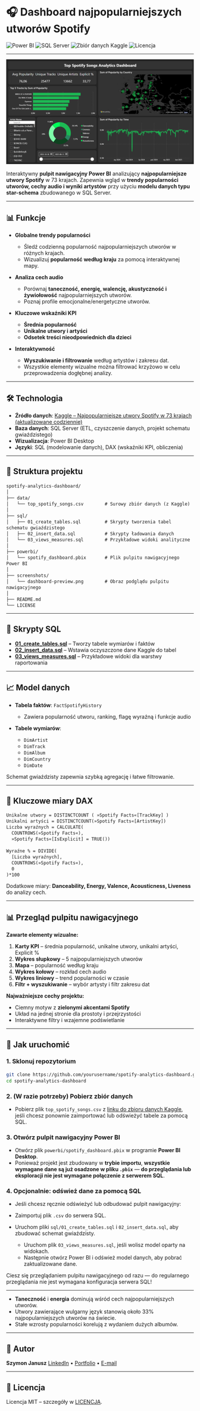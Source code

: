 # 🎧 Dashboard najpopularniejszych utworów Spotify

![Power BI](https://img.shields.io/badge/Power%20BI-Dashboard-F2C811?logo=power-bi\&logoColor=white)
![SQL Server](https://img.shields.io/badge/SQL%20Server-Database-CC2927?logo=microsoft-sql-server\&logoColor=white)
![Zbiór danych Kaggle](https://img.shields.io/badge/Kaggle-Dataset-20BEFF?logo=kaggle\&logoColor=white)
![Licencja](https://img.shields.io/badge/License-MIT-green.svg)

---

![Podgląd dashboardu](./screenshots/dashboard_preview.png)

Interaktywny **pulpit nawigacyjny Power BI** analizujący **najpopularniejsze utwory Spotify** w 73 krajach. Zapewnia wgląd w **trendy popularności utworów, cechy audio i wyniki artystów** przy użyciu **modelu danych typu star-schema** zbudowanego w SQL Server.

---

## 📊 Funkcje

* **Globalne trendy popularności**

  * Śledź codzienną popularność najpopularniejszych utworów w różnych krajach.
  * Wizualizuj **popularność według kraju** za pomocą interaktywnej mapy.

* **Analiza cech audio**

  * Porównaj **taneczność, energię, walencję, akustyczność i żywiołowość** najpopularniejszych utworów.
  * Poznaj profile emocjonalne/energetyczne utworów.

* **Kluczowe wskaźniki KPI**

  * **Średnia popularność**
  * **Unikalne utwory i artyści**
  * **Odsetek treści nieodpowiednich dla dzieci**

* **Interaktywność**

  * **Wyszukiwanie i filtrowanie** według artystów i zakresu dat.
  * Wszystkie elementy wizualne można filtrować krzyżowo w celu przeprowadzenia dogłębnej analizy.

---

## 🛠 Technologia

* **Źródło danych**: [Kaggle – Najpopularniejsze utwory Spotify w 73 krajach (aktualizowane codziennie)](https://www.kaggle.com/datasets/asaniczka/top-spotify-songs-in-73-countries-daily-updated)
* **Baza danych**: SQL Server (ETL, czyszczenie danych, projekt schematu gwiaździstego)
* **Wizualizacja**: Power BI Desktop
* **Języki**: SQL (modelowanie danych), DAX (wskaźniki KPI, obliczenia)

---

## 📂 Struktura projektu

```
spotify-analytics-dashboard/
│
├── data/
│   └── top_spotify_songs.csv        # Surowy zbiór danych (z Kaggle)
│
├── sql/
│   ├── 01_create_tables.sql         # Skrypty tworzenia tabel schematu gwiaździstego
│   ├── 02_insert_data.sql           # Skrypty ładowania danych
│   └── 03_views_measures.sql        # Przykładowe widoki analityczne
│
├── powerbi/
│   └── spotify_dashboard.pbix       # Plik pulpitu nawigacyjnego Power BI
│
├── screenshots/
│   └── dashboard-preview.png        # Obraz podglądu pulpitu nawigacyjnego
│
├── README.md
└── LICENSE
```

---

## 📂 Skrypty SQL

* [**01\_create\_tables.sql**](./sql/01_create_tables.sql) – Tworzy tabele wymiarów i faktów
* [**02\_insert\_data.sql**](./sql/02_insert_data.sql) – Wstawia oczyszczone dane Kaggle do tabel
* [**03\_views\_measures.sql**](./sql/03_views_measures.sql) – Przykładowe widoki dla warstwy raportowania

---

## 📈 Model danych

* **Tabela faktów**: `FactSpotifyHistory`

  * Zawiera popularność utworu, ranking, flagę wyraźną i funkcje audio
* **Tabele wymiarów**:

  * `DimArtist`
  * `DimTrack`
  * `DimAlbum`
  * `DimCountry`
  * `DimDate`

Schemat gwiaździsty zapewnia szybką agregację i łatwe filtrowanie.

---

## 📐 Kluczowe miary DAX

```DAX
Unikalne utwory = DISTINCTCOUNT ( »Spotify Facts«[TrackKey] )
Unikalni artyści = DISTINCTCOUNT(»Spotify Facts«[ArtistKey])
Liczba wyraźnych = CALCULATE(
  COUNTROWS(»Spotify Facts«),
  »Spotify Facts«[IsExplicit] = TRUE())

Wyraźne % = DIVIDE(
  [Liczba wyraźnych],
  COUNTROWS(»Spotify Facts«),
  0
)*100
```

Dodatkowe miary: **Danceability, Energy, Valence, Acousticness, Liveness** do analizy cech.

---

## 📊 Przegląd pulpitu nawigacyjnego

**Zawarte elementy wizualne:**

1. **Karty KPI** – średnia popularność, unikalne utwory, unikalni artyści, Explicit %
2. **Wykres słupkowy** – 5 najpopularniejszych utworów
3. **Mapa** – popularność według kraju
4. **Wykres kołowy** – rozkład cech audio
5. **Wykres liniowy** – trend popularności w czasie
6. **Filtr + wyszukiwanie** – wybór artysty i filtr zakresu dat

**Najważniejsze cechy projektu:**

* Ciemny motyw z **zielonymi akcentami Spotify**
* Układ na jednej stronie dla prostoty i przejrzystości
* Interaktywne filtry i wzajemne podświetlanie

---

## 🚀 Jak uruchomić

### 1. Sklonuj repozytorium

```bash
git clone https://github.com/yourusername/spotify-analytics-dashboard.git
cd spotify-analytics-dashboard
````

### 2. (W razie potrzeby) Pobierz zbiór danych

* Pobierz plik `top_spotify_songs.csv` z [linku do zbioru danych Kaggle](https://www.kaggle.com/datasets/asaniczka/top-spotify-songs-in-73-countries-daily-updated), jeśli chcesz ponownie zaimportować lub odświeżyć tabele za pomocą SQL.

### 3. Otwórz pulpit nawigacyjny Power BI

* Otwórz plik `powerbi/spotify_dashboard.pbix` w programie **Power BI Desktop**.
* Ponieważ projekt jest zbudowany w **trybie importu**, **wszystkie wymagane dane są już osadzone w pliku `.pbix`** — **do przeglądania lub eksploracji nie jest wymagane połączenie z serwerem SQL**.

### 4. Opcjonalnie: odśwież dane za pomocą SQL

* Jeśli chcesz ręcznie odświeżyć lub odbudować pulpit nawigacyjny:

* Zaimportuj plik `.csv` do serwera SQL.
* Uruchom pliki `sql/01_create_tables.sql` i `02_insert_data.sql`, aby zbudować schemat gwiaździsty.
  * Uruchom plik `03_views_measures.sql`, jeśli wolisz model oparty na widokach.
  * Następnie otwórz Power BI i odśwież model danych, aby pobrać zaktualizowane dane.

Ciesz się przeglądaniem pulpitu nawigacyjnego od razu — do regularnego przeglądania nie jest wymagana konfiguracja serwera SQL!

---

* **Taneczność** i **energia** dominują wśród cech najpopularniejszych utworów.
* Utwory zawierające wulgarny język stanowią około 33% najpopularniejszych utworów na świecie.
* Stałe wzrosty popularności korelują z wydaniem dużych albumów.

---

## 👤 Autor

**Szymon Janusz**
[LinkedIn](https://www.linkedin.com/in/szymon-janusz) • [Portfolio](https://github.com/szymon-janusz) • [E-mail](mailto:szymonjanusz0613@gmail.com)

---

## 📄 Licencja

Licencja MIT – szczegóły w [LICENCJA](./LICENCJA).